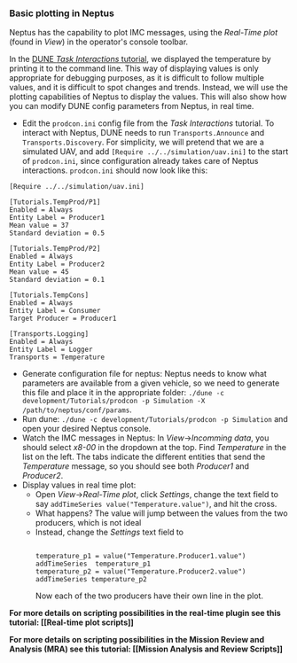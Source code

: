 ### Basic plotting in Neptus
Neptus has the capability to plot IMC messages, using the _Real-Time plot_ (found in _View_) in the operator's console toolbar.

In the [DUNE _Task Interactions_ tutorial](https://github.com/LSTS/dune/wiki/Task-Interactions), we displayed the temperature by printing it to the command line. This way of displaying values is only appropriate for debugging purposes, as it is difficult to follow multiple values, and it is difficult to spot changes and trends. Instead, we will use the plotting capabilities of Neptus to display the values. This will also show how you can modify DUNE config parameters from Neptus, in real time.

*	Edit the `prodcon.ini` config file from the _Task Interactions_ tutorial. To interact with Neptus, DUNE needs to run `Transports.Announce` and `Transports.Discovery`. For simplicity, we will pretend that we are a simulated UAV, and add `[Require ../../simulation/uav.ini]` to the start of `prodcon.ini`, since configuration already takes care of Neptus interactions. `prodcon.ini` should now look like this:
```
[Require ../../simulation/uav.ini]

[Tutorials.TempProd/P1]
Enabled = Always
Entity Label = Producer1
Mean value = 37
Standard deviation = 0.5

[Tutorials.TempProd/P2]
Enabled = Always
Entity Label = Producer2
Mean value = 45
Standard deviation = 0.1

[Tutorials.TempCons]
Enabled = Always
Entity Label = Consumer
Target Producer = Producer1

[Transports.Logging]
Enabled = Always
Entity Label = Logger
Transports = Temperature
```
*	Generate configuration file for neptus: Neptus needs to know what parameters are available from a given vehicle, so we need to generate this file and place it in the appropriate folder: `./dune -c development/Tutorials/prodcon -p Simulation -X /path/to/neptus/conf/params`.
*	Run dune: `./dune -c development/Tutorials/prodcon -p Simulation` and open your desired Neptus console.
*	Watch the IMC messages in Neptus: In _View_->_Incomming data_, you should select *x8-00* in the dropdown at the top. Find _Temperature_ in the list on the left. The tabs indicate the different entities that send the _Temperature_ message, so you should see both _Producer1_ and _Producer2_.
*	Display values in real time plot:
    *	Open _View_->_Real-Time plot_, click _Settings_, change the text field to say `addTimeSeries value("Temperature.value")`, and hit the cross.
    *	What happens? The value will jump between the values from the two producers, which is not ideal
    *	Instead, change the _Settings_ text field to 
        ```

        temperature_p1 = value("Temperature.Producer1.value")
        addTimeSeries  temperature_p1
        temperature_p2 = value("Temperature.Producer2.value")
        addTimeSeries temperature_p2
        ```
        Now each of the two producers have their own line in the plot.

**For more details on scripting possibilities in the real-time plugin see this tutorial: [[Real-time plot scripts]]**


**For more details on scripting possibilities in the Mission Review and Analysis (MRA) see this tutorial: [[Mission Analysis and Review Scripts]]**